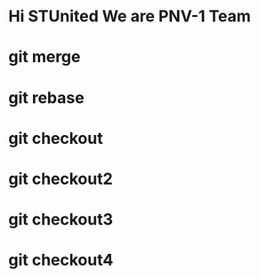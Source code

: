 # Hi STUnited We are PNV-1 Team

# git merge

# git rebase

# git checkout

# git checkout2

# git checkout3

# git checkout4
